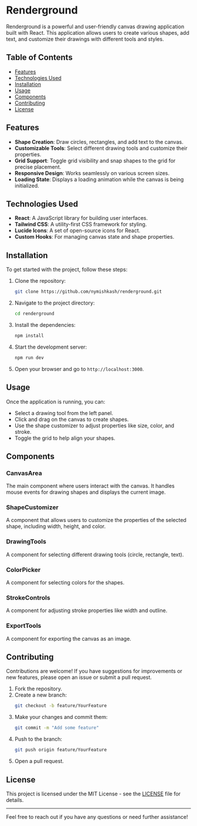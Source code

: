 # Renderground

Renderground is a powerful and user-friendly canvas drawing application built with React. This application allows users to create various shapes, add text, and customize their drawings with different tools and styles.

## Table of Contents

- [Features](#features)
- [Technologies Used](#technologies-used)
- [Installation](#installation)
- [Usage](#usage)
- [Components](#components)
- [Contributing](#contributing)
- [License](#license)

## Features

- **Shape Creation**: Draw circles, rectangles, and add text to the canvas.
- **Customizable Tools**: Select different drawing tools and customize their properties.
- **Grid Support**: Toggle grid visibility and snap shapes to the grid for precise placement.
- **Responsive Design**: Works seamlessly on various screen sizes.
- **Loading State**: Displays a loading animation while the canvas is being initialized.

## Technologies Used

- **React**: A JavaScript library for building user interfaces.
- **Tailwind CSS**: A utility-first CSS framework for styling.
- **Lucide Icons**: A set of open-source icons for React.
- **Custom Hooks**: For managing canvas state and shape properties.

## Installation

To get started with the project, follow these steps:

1. Clone the repository:
   ```bash
   git clone https://github.com/nymishkash/renderground.git
   ```

2. Navigate to the project directory:
   ```bash
   cd renderground
   ```

3. Install the dependencies:
   ```bash
   npm install
   ```

4. Start the development server:
   ```bash
   npm run dev
   ```

5. Open your browser and go to `http://localhost:3000`.

## Usage

Once the application is running, you can:

- Select a drawing tool from the left panel.
- Click and drag on the canvas to create shapes.
- Use the shape customizer to adjust properties like size, color, and stroke.
- Toggle the grid to help align your shapes.

## Components

### CanvasArea

The main component where users interact with the canvas. It handles mouse events for drawing shapes and displays the current image.

### ShapeCustomizer

A component that allows users to customize the properties of the selected shape, including width, height, and color.

### DrawingTools

A component for selecting different drawing tools (circle, rectangle, text).

### ColorPicker

A component for selecting colors for the shapes.

### StrokeControls

A component for adjusting stroke properties like width and outline.

### ExportTools

A component for exporting the canvas as an image.

## Contributing

Contributions are welcome! If you have suggestions for improvements or new features, please open an issue or submit a pull request.

1. Fork the repository.
2. Create a new branch:
   ```bash
   git checkout -b feature/YourFeature
   ```
3. Make your changes and commit them:
   ```bash
   git commit -m "Add some feature"
   ```
4. Push to the branch:
   ```bash
   git push origin feature/YourFeature
   ```
5. Open a pull request.

## License

This project is licensed under the MIT License - see the [LICENSE](LICENSE) file for details.

---

Feel free to reach out if you have any questions or need further assistance!